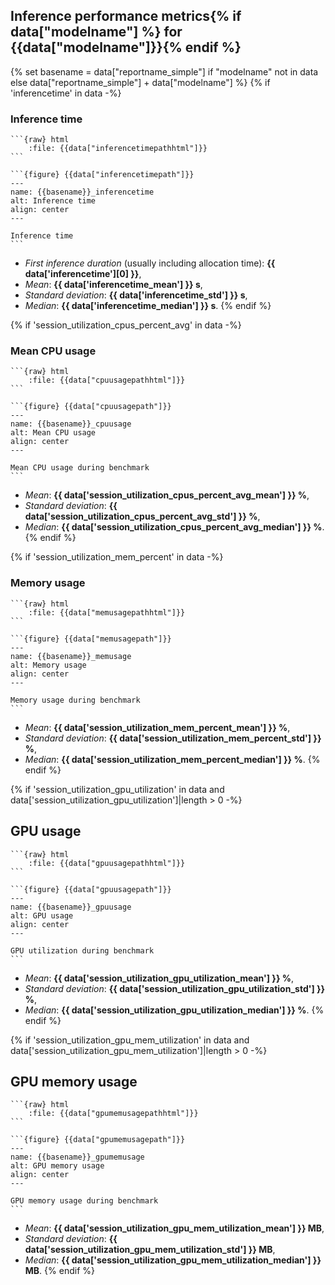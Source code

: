 ## Inference performance metrics{% if data["modelname"] %} for {{data["modelname"]}}{% endif %}

{% set basename = data["reportname_simple"] if "modelname" not in data else data["reportname_simple"] + data["modelname"] %}
{% if 'inferencetime' in data -%}
### Inference time

`````{only} html
```{raw} html
    :file: {{data["inferencetimepathhtml"]}}
```
`````


`````{only} latex
```{figure} {{data["inferencetimepath"]}}
---
name: {{basename}}_inferencetime
alt: Inference time
align: center
---

Inference time
```
`````
* *First inference duration* (usually including allocation time): **{{ data['inferencetime'][0] }}**,
* *Mean*: **{{ data['inferencetime_mean'] }} s**,
* *Standard deviation*: **{{ data['inferencetime_std'] }} s**,
* *Median*: **{{ data['inferencetime_median'] }} s**.
{% endif %}

{% if 'session_utilization_cpus_percent_avg' in data -%}
### Mean CPU usage

`````{only} html
```{raw} html
    :file: {{data["cpuusagepathhtml"]}}
```
`````

`````{only} latex
```{figure} {{data["cpuusagepath"]}}
---
name: {{basename}}_cpuusage
alt: Mean CPU usage
align: center
---

Mean CPU usage during benchmark
```
`````

* *Mean*: **{{ data['session_utilization_cpus_percent_avg_mean'] }} %**,
* *Standard deviation*: **{{ data['session_utilization_cpus_percent_avg_std'] }} %**,
* *Median*: **{{ data['session_utilization_cpus_percent_avg_median'] }} %**.
{% endif %}

{% if 'session_utilization_mem_percent' in data -%}
### Memory usage

`````{only} html
```{raw} html
    :file: {{data["memusagepathhtml"]}}
```
`````


`````{only} latex
```{figure} {{data["memusagepath"]}}
---
name: {{basename}}_memusage
alt: Memory usage
align: center
---

Memory usage during benchmark
```
`````

* *Mean*: **{{ data['session_utilization_mem_percent_mean'] }} %**,
* *Standard deviation*: **{{ data['session_utilization_mem_percent_std'] }} %**,
* *Median*: **{{ data['session_utilization_mem_percent_median'] }} %**.
{% endif %}

{% if 'session_utilization_gpu_utilization' in data and data['session_utilization_gpu_utilization']|length > 0 -%}
## GPU usage


`````{only} html
```{raw} html
    :file: {{data["gpuusagepathhtml"]}}
```
`````

`````{only} latex
```{figure} {{data["gpuusagepath"]}}
---
name: {{basename}}_gpuusage
alt: GPU usage
align: center
---

GPU utilization during benchmark
```
`````

* *Mean*: **{{ data['session_utilization_gpu_utilization_mean'] }} %**,
* *Standard deviation*: **{{ data['session_utilization_gpu_utilization_std'] }} %**,
* *Median*: **{{ data['session_utilization_gpu_utilization_median'] }} %**.
{% endif %}

{% if 'session_utilization_gpu_mem_utilization' in data and data['session_utilization_gpu_mem_utilization']|length > 0 -%}
## GPU memory usage

`````{only} html
```{raw} html
    :file: {{data["gpumemusagepathhtml"]}}
```
`````

`````{only} latex
```{figure} {{data["gpumemusagepath"]}}
---
name: {{basename}}_gpumemusage
alt: GPU memory usage
align: center
---

GPU memory usage during benchmark
```
`````

* *Mean*: **{{ data['session_utilization_gpu_mem_utilization_mean'] }} MB**,
* *Standard deviation*: **{{ data['session_utilization_gpu_mem_utilization_std'] }} MB**,
* *Median*: **{{ data['session_utilization_gpu_mem_utilization_median'] }} MB**.
{% endif %}

